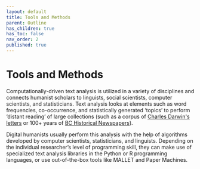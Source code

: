 ```yaml
---
layout: default
title: Tools and Methods
parent: Outline
has_children: true
has_toc: false
nav_order: 2
published: true
---
```

# Tools and Methods

Computationally-driven text analysis is utilized in a variety of disciplines and connects humanist scholars to linguists, social scientists, computer scientists, and statisticians. Text analysis looks at elements such as word frequencies, co-occurrence, and statistically generated ‘topics’ to perform ‘distant reading’ of large collections (such as a corpus of [Charles Darwin's letters](https://open.library.ubc.ca/collections/darwin) or 100+ years of [BC Historical Newspapers](https://open.library.ubc.ca/collections/bcnewspapers)). 

Digital humanists usually perform this analysis with the help of algorithms developed by computer scientists, statisticians, and linguists. Depending on the individual researcher’s level of programming skill, they can make use of specialized text analysis libraries in the Python or R programming languages, or use out-of-the-box tools like MALLET and Paper Machines.
